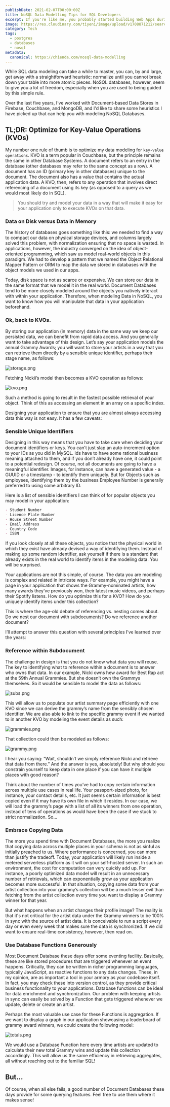 ```yaml
---
publishDate: 2021-02-07T00:00:00Z
title: NoSQL Data Modelling Tips for SQL Developers
excerpt: If you're like me, you probably started building Web Apps during the WAMP era; adapting to this new world of Document Databases feels very weird. For me, it oddly felt like moving from an automatic to a stick shift car. Wait, that should be the other way round I believe...
image: https://res.cloudinary.com/tiyeni/image/upload/v1708871212/searching.jpg
category: Tech
tags:
  - postgres
  - databases
  - nosql
metadata:
  canonical: https://chienda.com/nosql-data-modelling
---
```

While SQL data modeling can take a while to master, you can, by and large, get away with a straightforward heuristic: normalize until you cannot break down your table into more atomic pieces.  NoSQL databases, however, seem to give you a lot of freedom, especially when you are used to being guided by this simple rule.

Over the last five years, I’ve worked with Document-based Data Stores in Firebase, Couchbase, and MongoDB, and I'd like to share some heuristics I have picked up that can help you with modeling NoSQL Databases.

## TL;DR: Optimize for Key-Value Operations (KVOs)

My number one rule of thumb is to optimize my data modeling for `key-value operations`. KVO is a term popular in Couchbase, but the principle remains the same in other Database Systems. A document refers to an entry in the database (other databases may refer to the same concept as a row). A document has an ID (primary key in other databases) unique to the document. The document also has a value that contains the actual application data.  A KVO, then, refers to any operation that involves direct referencing of a document using its key (as opposed to a query as we would most likely do in SQL).

> You should try and model your data in a way that will make it easy for your application only to execute KVOs on that data.

### Data on Disk versus Data in Memory

The history of databases goes something like this: we needed to find a way to compact our data on physical storage devices, and columns largely solved this problem, with normalization ensuring that no space is wasted.  In applications, however, the industry converged on the idea of object-oriented programming, which saw us model real-world objects in this paradigm.  We had to develop a pattern that we named the Object Relational Mapper Pattern or ORM to map the data we stored in databases with the object models we used in our apps.

Today, disk space is not as scarce or expensive.  We can store our data in the same format that we model it in the real world.  Document Databases tend to be more closely modeled around the objects you natively interact with within your application.  Therefore, when modeling Data in NoSQL, you want to know how you will manipulate that data in your application beforehand.

### Ok, back to KVOs.

By storing our application (in memory) data in the same way we keep our persisted data, we can benefit from rapid data access.  And you generally want to take advantage of this design.  Let’s say your application models the annual Grammy Awards; you will want to store your artists in a way that you can retrieve them directly by a sensible unique identifier, perhaps their stage name, as follows:

![storage.png](https://cdn.hashnode.com/res/hashnode/image/upload/v1618258454971/chwJGcizC.png)

Fetching Nickii’s model then becomes a KVO operation as follows:

![kvo.png](https://cdn.hashnode.com/res/hashnode/image/upload/v1618258601801/KqSOPutqX.png)

Such a method is going to result in the fastest possible retrieval of your object.  Think of this as accessing an element in an array on a specific index.

Designing your application to ensure that you are almost always accessing data this way is not easy.  It has a few caveats:

### Sensible Unique Identifiers

Designing in this way means that you have to take care when deciding your document identifiers or keys.  You can’t just slap an auto-increment option to your IDs as you did in MySQL.  Ids have to have some rational business meaning attached to them, and if you don’t already have one, it could point to a potential redesign.  Of course, not all documents are going to have a meaningful identifier.  Images, for instance, can have a generated value - a GUUID or a timestamp - to identify them uniquely.  But for Objects such as employees, identifying them by the business Employee Number is generally preferred to using some arbitrary ID.

Here is a list of sensible identifiers I can think of for popular objects you may model in your application:

```md
- Student Number
- Licence Plate Number
- House Street Number
- Email Address
- Country Code
- ISBN
```


If you look closely at all these objects, you notice that the physical world in which they exist have already devised a way of identifying them.  Instead of making up some random identifier, ask yourself if there is a standard that already exists in the real world to identify items in the modeling data.  You will be surprised.

Your applications are not this simple, of course. The data you are modeling is complex and related in intricate ways.  For example, you might have a page in your application that shows the Grammy-nominated artists, how many awards they’ve previously won, their latest music videos, and perhaps their Spotify listens.  How do you optimize this for a KVO? How do you uniquely identify items under this collection?

This is where the age-old debate of referencing vs. nesting comes about.  Do we nest our document with subdocuments? Do we reference another document?

I’ll attempt to answer this question with several principles I’ve learned over the years:

### Reference within Subdocument

The challenge in design is that you do not know what data you will reuse. The key to identifying what to reference within a document is to answer who owns that data.  In our example, Nicki owns hew award for Best Rap act at the 59th Annual Grammies.  But she doesn’t own the Grammys themselves.  So it would be sensible to model the data as follows:

![subs.png](https://cdn.hashnode.com/res/hashnode/image/upload/v1618258795843/icUtoDsd7.png)

This will allow us to populate our artist summary page efficiently with one KVO since we can derive the grammy’s name from the sensibly chosen identifier.  We are also able to link to the specific grammy event if we wanted to in another KVO by modeling the event details as such:

![grammies.png](https://cdn.hashnode.com/res/hashnode/image/upload/v1618258852344/wnABxAPuN.png)

That collection could then be modeled as follows:

![grammy.png](https://cdn.hashnode.com/res/hashnode/image/upload/v1618258900230/3pOQumOPa.png)

I hear you saying: “Wait, shouldn’t we simply reference Nicki and retrieve that data from there.”  And the answer is yes, absolutely!  But why should you constrain yourself to keep data in one place if you can have it multiple places with good reason?

Think about the number of times you’ve had to copy certain information across multiple use cases in real life.  Your passport-sized photo, for instance, your contact details, etc. It just seems certain information is best copied even if it may have its own file in which it resides.  In our case, we will load the grammy’s page with a list of all its winners from one operation, instead of tens of operations as would have been the case if we stuck to strict normalization. So…

### Embrace Copying Data

The more you spend time with Document Databases, the more you realize that copying data across multiple places in your schema is not as sinful as initially preached to us.  Where performance is concerned, you can more than justify the tradeoff.  Today, your application will likely run inside a metered serverless platform as it will on your self-hosted server. In such an environment, the cost for computation can very quickly add up.  For instance, a poorly optimized data model will result in an unnecessary number of retrievals, which can exponentially grow as your application becomes more successful.  In that situation, copying some data from your artist collection into your grammy’s collection will be a much lesser evil than fetching from the artist collection every time you want to display a Grammy winner for that year.

But what happens when an artist changes their profile image? The reality is that it's not critical for the artist data under the Grammy winners to be 100% in sync with the source of artist data.  It is conceivable to run a script every day or even every week that makes sure the data is synchronized.  If we did want to ensure real-time consistency, however, then read on.

### Use Database Functions Generously

Most Document Database these days offer some eventing facility. Basically, these are like stored procedures that are triggered whenever an event happens.  Critically, they can be written in richer programming languages, typically JavaScript, as reactive functions to any data changes.  These, in my opinion, are as important a tool in your armory as your codebase itself.  In fact, you may check these into version control, as they provide critical business functionality to your applications. Database functions can be ideal for data enrichment and synchronization. Our problem with keeping artists in sync can easily be solved by a Function that gets triggered whenever we update, delete or create an artist.

Perhaps the most valuable use case for these Functions is aggregation.  If we want to display a graph in our application showcasing a leaderboard of grammy award winners, we could create the following model:

![totals.png](https://cdn.hashnode.com/res/hashnode/image/upload/v1618259064992/heIYLkbtN.png)

We would use a Database Function here every time artists are updated to calculate their new total Grammy wins and update this collection accordingly.  This will allow us the same efficiency in retrieving aggregates, all without reaching out to the familiar SQL!

## But…

Of course, when all else fails, a good number of Document Databases these days provide for some querying features. Feel free to use them where it makes sense! 
